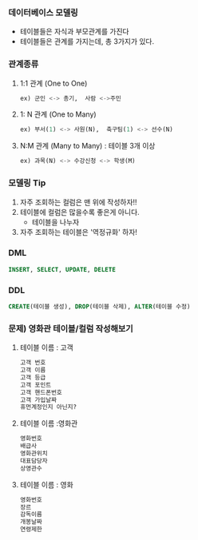 ### 데이터베이스 모델링

- 테이블들은 자식과 부모관계를 가진다
- 테이블들은 관계를 가지는데, 총 3가지가 있다.

### 관계종류
1. 1:1 관계 (One to One)
    ```sql
    ex) 군인 <-> 총기,  사람 <->주민
    ```

2. 1: N 관계 (One to Many)
    ```sql
    ex) 부서(1) <-> 사원(N),  축구팀(1) <-> 선수(N)
    ```

3. N:M 관계 (Many to Many) : 테이블 3개 이상
    ```sql
   ex) 과목(N) <-> 수강신청 <-> 학생(M)
   ```

### 모델링 Tip
1. 자주 조회하는 컬럼은 맨 위에 작성하자!!
2. 테이블에 컬럼은 많을수록 좋은게 아니다.
    - 테이블을 나누자
3. 자주 조회하는 테이블은 '역정규화' 하자!

### DML
 ```sql
INSERT, SELECT, UPDATE, DELETE
```
### DDL
```sql
CREATE(테이블 생성), DROP(테이블 삭제), ALTER(테이블 수정)
```


### 문제) 영화관 테이블/컬럼 작성해보기
1. 테이블 이름 : 고객
    ```sql
    고객 번호
    고객 이름
    고객 등급
    고객 포인트
    고객 핸드폰번호
    고객 가입날짜
    휴먼계정인지 아닌지?
    ```

2. 테이블 이름 :영화관
    ```sql
    영화번호
    배급사
    영화관위치
    대표담당자
    상영관수
    ```

3. 테이블 이름 : 영화
    ```sql
    영화번호
    장르
    감독이름
    개봉날짜
    연령제한
    ```

